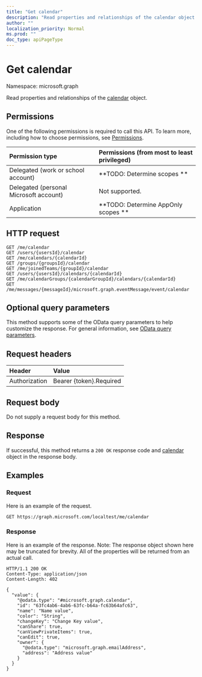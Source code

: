```yaml
---
title: "Get calendar"
description: "Read properties and relationships of the calendar object."
author: ""
localization_priority: Normal
ms.prod: ""
doc_type: apiPageType
---
```


# Get calendar

Namespace: microsoft.graph

Read properties and relationships of the [calendar](../resources/calendar.md) object.

## Permissions
One of the following permissions is required to call this API. To learn more, including how to choose permissions, see [Permissions](/concepts/permissions-reference.md).

|Permission type|Permissions (from most to least privileged)|
|:---|:---|
|Delegated (work or school account)|**TODO: Determine scopes **|
|Delegated (personal Microsoft account)|Not supported.|
|Application|**TODO: Determine AppOnly scopes **|

## HTTP request
<!-- {
  "blockType": "ignored"
}
-->
``` http
GET /me/calendar
GET /users/{usersId}/calendar
GET /me/calendars/{calendarId}
GET /groups/{groupsId}/calendar
GET /me/joinedTeams/{groupId}/calendar
GET /users/{usersId}/calendars/{calendarId}
GET /me/calendarGroups/{calendarGroupId}/calendars/{calendarId}
GET /me/messages/{messageId}/microsoft.graph.eventMessage/event/calendar
```

## Optional query parameters
This method supports some of the OData query parameters to help customize the response. For general information, see [OData query parameters](/graph/query-parameters).

## Request headers
|Header|Value|
|:---|:---|
|Authorization|Bearer {token}.Required|

## Request body
Do not supply a request body for this method.

## Response
If successful, this method returns a `200 OK` response code and [calendar](../resources/calendar.md) object in the response body.

## Examples

### Request
Here is an example of the request.
<!-- {
  "blockType": "request",
  "name": "get_calendar"
}
-->
``` http
GET https://graph.microsoft.com/localtest/me/calendar
```

### Response
Here is an example of the response. Note: The response object shown here may be truncated for brevity. All of the properties will be returned from an actual call.
<!-- {
  "blockType": "response",
  "truncated": true,
  "@odata.type": "microsoft.graph.calendar"
}
-->
``` http
HTTP/1.1 200 OK
Content-Type: application/json
Content-Length: 402

{
  "value": {
    "@odata.type": "#microsoft.graph.calendar",
    "id": "63fc4ab6-4ab6-63fc-b64a-fc63b64afc63",
    "name": "Name value",
    "color": "String",
    "changeKey": "Change Key value",
    "canShare": true,
    "canViewPrivateItems": true,
    "canEdit": true,
    "owner": {
      "@odata.type": "microsoft.graph.emailAddress",
      "address": "Address value"
    }
  }
}
```

